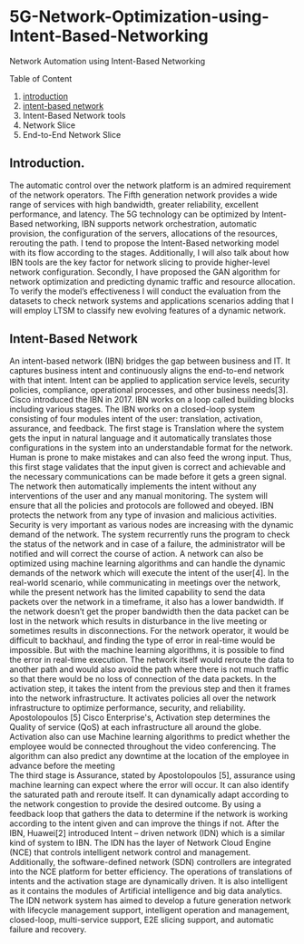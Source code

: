 # 5G-Network-Optimization-using-Intent-Based-Networking
Network Automation using Intent-Based Networking

Table of Content
1. [introduction](#anchors-in-markdown)
2. [intent-based network](#anchors-in-markdown)
3. Intent-Based Network tools
4. Network Slice
5. End-to-End Network Slice


## Introduction.
The automatic control over the network platform is an admired requirement of the network operators. The Fifth generation network provides a wide range of services with high bandwidth, greater reliability, excellent performance, and latency. The 5G technology can be optimized by Intent-Based networking, IBN supports network orchestration, automatic provision, the configuration of the servers, allocations of the resources, rerouting the path. I tend to propose the Intent-Based networking model with its flow according to the stages. Additionally, I  will also talk about how IBN tools are the key factor for network slicing to provide higher-level network configuration. Secondly, I have proposed the GAN algorithm for network optimization and predicting dynamic traffic and resource allocation. To verify the model’s effectiveness I will conduct the evaluation from the datasets to check network systems and applications scenarios adding that I will employ LTSM to classify new evolving features of a dynamic network.  
## Intent-Based Network
An intent-based network (IBN)  bridges the gap between business and IT. It captures business intent and continuously aligns the end-to-end network with that intent. Intent can be applied to application service levels, security policies, compliance, operational processes, and other business needs[3]. Cisco introduced the IBN in 2017.
IBN works on a loop called building blocks including various stages. The IBN works on a closed-loop system consisting of four modules intent of the user: translation, activation, assurance, and feedback. The first stage is Translation where the system gets the input in natural language and it automatically translates those configurations in the system into an understandable format for the network. Human is prone to make mistakes and can also feed the wrong input. Thus, this first stage validates that the input given is correct and achievable and the necessary communications can be made before it gets a green signal. The network then automatically implements the intent without any interventions of the user and any manual monitoring. The system will ensure that all the policies and protocols are followed and obeyed. IBN protects the network from any type of invasion and malicious activities. Security is very important as various nodes are increasing with the dynamic demand of the network. The system recurrently runs the program to check the status of the network and in case of a failure, the administrator will be notified and will correct the course of action. A network can also be optimized using machine learning algorithms and can handle the dynamic demands of the network which will execute the intent of the user[4]. In the real-world scenario, while communicating in meetings over the network, while the present network has the limited capability to send the data packets over the network in a timeframe, it also has a lower bandwidth. If the network doesn’t get the proper bandwidth then the data packet can be lost in the network which results in disturbance in the live meeting or sometimes results in disconnections. For the network operator, it would be difficult to backhaul, and finding the type of error in real-time would be impossible. But with the machine learning algorithms, it is possible to find the error in real-time execution. The network itself would reroute the data to another path and would also avoid the path where there is not much traffic so that there would be no loss of connection of the data packets. In the activation step, it takes the intent from the previous step and then it frames into the network infrastructure. It activates policies all over the network infrastructure to optimize performance, security, and reliability. Apostolopoulos [5] Cisco Enterprise's, Activation step determines the Quality of service (QoS)  at each infrastructure all around the globe. Activation also can use Machine learning algorithms to predict whether the employee would be connected throughout the video conferencing. The algorithm can also predict any downtime at the location of the employee in advance before the meeting  
The third stage is Assurance, stated by Apostolopoulos  [5], assurance using machine learning can expect where the error will occur. It can also identify the saturated path and reroute itself. It can dynamically adapt according to the network congestion to provide the desired outcome. By using a feedback loop that gathers the data to determine if the network is working according to the intent given and can improve the things if not. 
   After the IBN, Huawei[2] introduced Intent – driven network (IDN) which is a similar kind of system to IBN. The IDN has the layer of Network Cloud Engine (NCE) that controls intelligent network control and management. Additionally, the software-defined network (SDN) controllers are integrated into the NCE platform for better efficiency. The operations of translations of intents and the activation stage are dynamically driven. It is also intelligent as it contains the modules of Artificial intelligence and big data analytics. The IDN network system has aimed to develop a future generation network with lifecycle management support, intelligent operation and management, closed-loop, multi-service support, E2E slicing support, and automatic failure and recovery.

